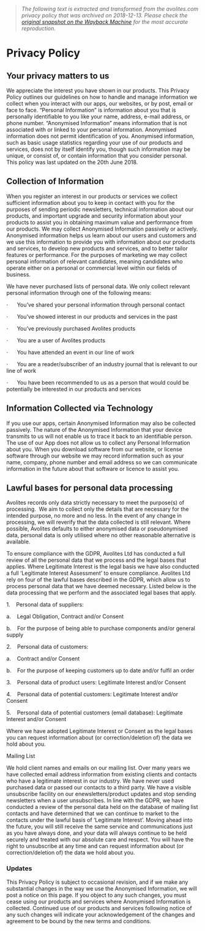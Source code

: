> *The following text is extracted and transformed from the avolites.com privacy policy that was archived on 2018-12-13. Please check the [original snapshot on the Wayback Machine](https://web.archive.org/web/20181213153742id_/http%3A//www.avolites.com/privacy-policy) for the most accurate reproduction.*

# Privacy Policy

## Your privacy matters to us

We appreciate the interest you have shown in our products. This Privacy Policy outlines our guidelines on how to handle and manage information we collect when you interact with our apps, our websites, or by post, email or face to face. “Personal Information” is information about you that is personally identifiable to you like your name, address, e-mail address, or phone number. “Anonymised Information” means information that is not associated with or linked to your personal information. Anonymised information does not permit identification of you. Anonymised information, such as basic usage statistics regarding your use of our products and services, does not by itself identify you, though such information may be unique, or consist of, or contain information that you consider personal. This policy was last updated on the 20th June 2018.

## Collection of Information

When you register an interest in our products or services we collect sufficient information about you to keep in contact with you for the purposes of sending periodic newsletters, technical information about our products, and important upgrade and security information about your products to assist you in obtaining maximum value and performance from our products. We may collect Anonymised Information passively or actively. Anonymised information helps us learn about our users and customers and we use this information to provide you with information about our products and services, to develop new products and services, and to better tailor features or performance. For the purposes of marketing we may collect personal information of relevant candidates, meaning candidates who operate either on a personal or commercial level within our fields of business. 

We have never purchased lists of personal data. We only collect relevant personal information through one of the following means:

·      You’ve shared your personal information through personal contact

·      You’ve showed interest in our products and services in the past

·      You’ve previously purchased Avolites products

·      You are a user of Avolites products

·      You have attended an event in our line of work

·      You are a reader/subscriber of an industry journal that is relevant to our line of work

·      You have been recommended to us as a person that would could be potentially be interested in our products and services

## Information Collected via Technology

If you use our apps, certain Anonymised Information may also be collected passively. The nature of the Anonymised Information that your device transmits to us will not enable us to trace it back to an identifiable person. The use of our App does not allow us to collect any Personal Information about you. When you download software from our website, or license software through our website we may record information such as your name, company, phone number and email address so we can communicate information in the future about that software or licence to assist you.

## Lawful bases for personal data processing

Avolites records only data strictly necessary to meet the purpose(s) of processing.  We aim to collect only the details that are necessary for the intended purpose, no more and no less. In the event of any change in processing, we will reverify that the data collected is still relevant. Where possible, Avolites defaults to either anonymised data or pseudonymised data, personal data is only utilised where no other reasonable alternative is available.

To ensure compliance with the GDPR, Avolites Ltd has conducted a full review of all the personal data that we process and the legal bases that applies. Where Legitimate Interest is the legal basis we have also conducted a full ‘Legitimate Interest Assessment’ to ensure compliance. Avolites Ltd rely on four of the lawful bases described in the GDPR, which allow us to process personal data that we have deemed necessary. Listed below is the data processing that we perform and the associated legal bases that apply.

1.    Personal data of suppliers: 

a.    Legal Obligation, Contract and/or Consent

b.    For the purpose of being able to purchase components and/or general supply

2.    Personal data of customers: 

a.    Contract and/or Consent

b.    For the purpose of keeping customers up to date and/or fulfil an order

3.    Personal data of product users: Legitimate Interest and/or Consent

4.    Personal data of potential customers: Legitimate Interest and/or Consent

5.    Personal data of potential customers (email database): Legitimate Interest and/or Consent 

Where we have adopted Legitimate Interest or Consent as the legal bases you can request information about (or correction/deletion of) the data we hold about you.

Mailing List

We hold client names and emails on our mailing list. Over many years we have collected email address information from existing clients and contacts who have a legitimate interest in our industry. We have never used purchased data or passed our contacts to a third party. We have a visible unsubscribe facility on our enewsletters/product updates and stop sending newsletters when a user unsubscribes. In line with the GDPR, we have conducted a review of the personal data held on the database of mailing list contacts and have determined that we can continue to market to the contacts under the lawful basis of ‘Legitimate Interest’. Moving ahead into the future, you will still receive the same service and communications just as you have always done, and your data will always continue to be held securely and treated with our absolute care and respect. You will have the right to unsubscribe at any time and can request information about (or correction/deletion of) the data we hold about you.

### Updates

This Privacy Policy is subject to occasional revision, and if we make any substantial changes in the way we use the Anonymised Information, we will post a notice on this page. If you object to any such changes, you must cease using our products and services where Anonymised Information is collected. Continued use of our products and services following notice of any such changes will indicate your acknowledgement of the changes and agreement to be bound by the new terms and conditions.
